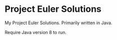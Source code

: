 # Project Euler Solutions

My Project Euler Solutions. Primarily written in Java.

Require Java version 8 to run.
